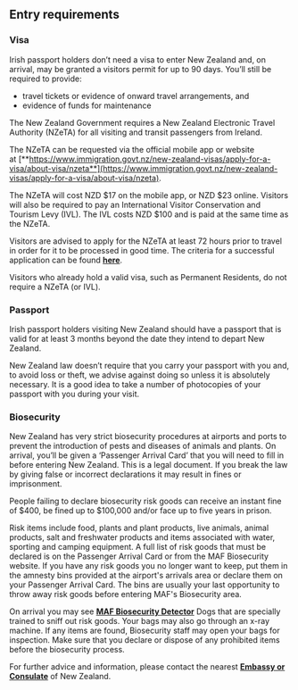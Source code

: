 ## Entry requirements

### **Visa**

Irish passport holders don’t need a visa to enter New Zealand and, on arrival, may be granted a visitors permit for up to 90 days. You’ll still be required to provide:

* travel tickets or evidence of onward travel arrangements, and
* evidence of funds for maintenance

The New Zealand Government requires a New Zealand Electronic Travel Authority (NZeTA) for all visiting and transit passengers from Ireland.

The NZeTA can be requested via the official mobile app or website at [**https://www.immigration.govt.nz/new-zealand-visas/apply-for-a-visa/about-visa/nzeta**](https://www.immigration.govt.nz/new-zealand-visas/apply-for-a-visa/about-visa/nzeta).

The NZeTA will cost NZD $17 on the mobile app, or NZD $23 online. Visitors will also be required to pay an International Visitor Conservation and Tourism Levy (IVL). The IVL costs NZD $100 and is paid at the same time as the NZeTA.

Visitors are advised to apply for the NZeTA at least 72 hours prior to travel in order for it to be processed in good time. The criteria for a successful application can be found [**here**](https://www.immigration.govt.nz/new-zealand-visas/apply-for-a-visa/criteria/nzeta?nationality=nationality-IRL&country=residence-IRL).

Visitors who already hold a valid visa, such as Permanent Residents, do not require a NZeTA (or IVL).

### **Passport**

Irish passport holders visiting New Zealand should have a passport that is valid for at least 3 months beyond the date they intend to depart New Zealand.

New Zealand law doesn’t require that you carry your passport with you and, to avoid loss or theft, we advise against doing so unless it is absolutely necessary. It is a good idea to take a number of photocopies of your passport with you during your visit.

### **Biosecurity**

New Zealand has very strict biosecurity procedures at airports and ports to prevent the introduction of pests and diseases of animals and plants. On arrival, you’ll be given a ‘Passenger Arrival Card’ that you will need to fill in before entering New Zealand. This is a legal document. If you break the law by giving false or incorrect declarations it may result in fines or imprisonment.

People failing to declare biosecurity risk goods can receive an instant fine of $400, be fined up to $100,000 and/or face up to five years in prison.

Risk items include food, plants and plant products, live animals, animal products, salt and freshwater products and items associated with water, sporting and camping equipment. A full list of risk goods that must be declared is on the Passenger Arrival Card or from the MAF Biosecurity website. If you have any risk goods you no longer want to keep, put them in the amnesty bins provided at the airport's arrivals area or declare them on your Passenger Arrival Card. The bins are usually your last opportunity to throw away risk goods before entering MAF's Biosecurity area.

On arrival you may see [**MAF Biosecurity Detector**](http://www.biosecurity.govt.nz/) Dogs that are specially trained to sniff out risk goods. Your bags may also go through an x-ray machine. If any items are found, Biosecurity staff may open your bags for inspection. Make sure that you declare or dispose of any prohibited items before the biosecurity process.

For further advice and information, please contact the nearest [**Embassy or Consulate**](/en/dfa/embassies-in-ireland/) of New Zealand.